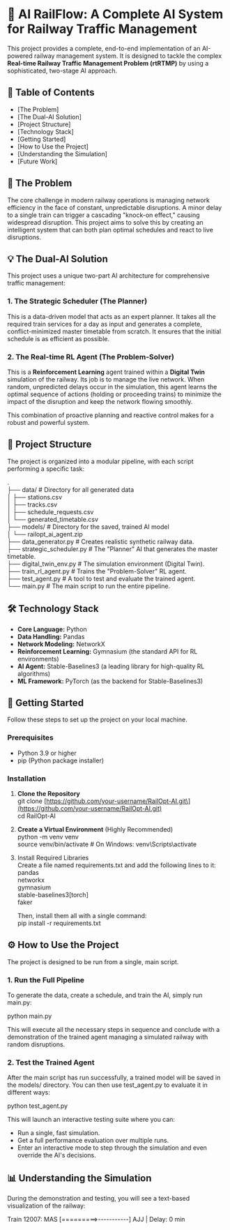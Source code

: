# **🚆 AI RailFlow: A Complete AI System for Railway Traffic Management**

This project provides a complete, end-to-end implementation of an AI-powered railway management system. It is designed to tackle the complex **Real-time Railway Traffic Management Problem (rtRTMP)** by using a sophisticated, two-stage AI approach.

## **📖 Table of Contents**

* [The Problem]  
* [The Dual-AI Solution]  
* [Project Structure] 
* [Technology Stack]
* [Getting Started]  
* [How to Use the Project]
* [Understanding the Simulation]
* [Future Work]

## **🎯 The Problem**

The core challenge in modern railway operations is managing network efficiency in the face of constant, unpredictable disruptions. A minor delay to a single train can trigger a cascading "knock-on effect," causing widespread disruption. This project aims to solve this by creating an intelligent system that can both plan optimal schedules and react to live disruptions.

## **💡 The Dual-AI Solution**

This project uses a unique two-part AI architecture for comprehensive traffic management:

### **1\. The Strategic Scheduler (The Planner)**

This is a data-driven model that acts as an expert planner. It takes all the required train services for a day as input and generates a complete, conflict-minimized master timetable from scratch. It ensures that the initial schedule is as efficient as possible.

### **2\. The Real-time RL Agent (The Problem-Solver)**

This is a **Reinforcement Learning** agent trained within a **Digital Twin** simulation of the railway. Its job is to manage the live network. When random, unpredicted delays occur in the simulation, this agent learns the optimal sequence of actions (holding or proceeding trains) to minimize the impact of the disruption and keep the network flowing smoothly.

This combination of proactive planning and reactive control makes for a robust and powerful system.

## **📂 Project Structure**

The project is organized into a modular pipeline, with each script performing a specific task:

.  
├── data/                  \# Directory for all generated data  
│   ├── stations.csv  
│   ├── tracks.csv  
│   ├── schedule\_requests.csv  
│   └── generated\_timetable.csv  
├── models/                \# Directory for the saved, trained AI model  
│   └── railopt\_ai\_agent.zip  
├── data\_generator.py      \# Creates realistic synthetic railway data.  
├── strategic\_scheduler.py \# The "Planner" AI that generates the master timetable.  
├── digital\_twin\_env.py    \# The simulation environment (Digital Twin).  
├── train\_rl\_agent.py      \# Trains the "Problem-Solver" RL agent.  
├── test\_agent.py          \# A tool to test and evaluate the trained agent.  
└── main.py                \# The main script to run the entire pipeline.

## **🛠️ Technology Stack**

* **Core Language:** Python  
* **Data Handling:** Pandas  
* **Network Modeling:** NetworkX  
* **Reinforcement Learning:** Gymnasium (the standard API for RL environments)  
* **AI Agent:** Stable-Baselines3 (a leading library for high-quality RL algorithms)  
* **ML Framework:** PyTorch (as the backend for Stable-Baselines3)

## **🚀 Getting Started**

Follow these steps to set up the project on your local machine.

### **Prerequisites**

* Python 3.9 or higher  
* pip (Python package installer)

### **Installation**

1. **Clone the Repository**  
   git clone \[https://github.com/your-username/RailOpt-AI.git\](https://github.com/your-username/RailOpt-AI.git)  
   cd RailOpt-AI

2. **Create a Virtual Environment** (Highly Recommended)  
   python \-m venv venv  
   source venv/bin/activate  \# On Windows: venv\\Scripts\\activate

3. Install Required Libraries  
   Create a file named requirements.txt and add the following lines to it:  
   pandas  
   networkx  
   gymnasium  
   stable-baselines3\[torch\]  
   faker

   Then, install them all with a single command:  
   pip install \-r requirements.txt

## **⚙️ How to Use the Project**

The project is designed to be run from a single, main script.

### **1\. Run the Full Pipeline**

To generate the data, create a schedule, and train the AI, simply run main.py:

python main.py

This will execute all the necessary steps in sequence and conclude with a demonstration of the trained agent managing a simulated railway with random disruptions.

### **2\. Test the Trained Agent**

After the main script has run successfully, a trained model will be saved in the models/ directory. You can then use test\_agent.py to evaluate it in different ways:

python test\_agent.py

This will launch an interactive testing suite where you can:

* Run a single, fast simulation.  
* Get a full performance evaluation over multiple runs.  
* Enter an interactive mode to step through the simulation and even override the AI's decisions.

## **📊 Understanding the Simulation**

During the demonstration and testing, you will see a text-based visualization of the railway:

Train 12007: MAS \[=========\>-----------\] AJJ | Delay: 0 min  

